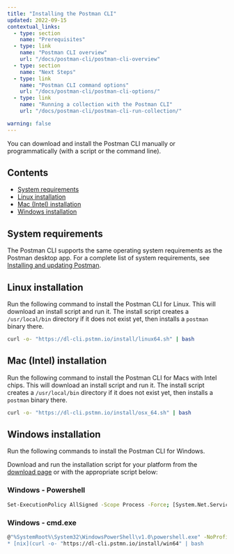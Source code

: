 ```yaml
---
title: "Installing the Postman CLI"
updated: 2022-09-15
contextual_links:
  - type: section
    name: "Prerequisites"
  - type: link
    name: "Postman CLI overview"
    url: "/docs/postman-cli/postman-cli-overview"
  - type: section
    name: "Next Steps"
  - type: link
    name: "Postman CLI command options"
    url: "/docs/postman-cli/postman-cli-options/"
  - type: link
    name: "Running a collection with the Postman CLI"
    url: "/docs/postman-cli/postman-cli-run-collection/"

warning: false
---
```


You can download and install the Postman CLI manually or programmatically (with a script or the command line).

## Contents

* [System requirements](#system-requirements)
* [Linux installation](#linux-installation)<!-- * [Mac (Apple chip) installation](#mac-apple-chip-installation)-->
* [Mac (Intel) installation](#mac-intel-installation)
* [Windows installation](#windows-installation)

## System requirements

The Postman CLI supports the same operating system requirements as the Postman desktop app. For a complete list of system requirements, see [Installing and updating Postman](/docs/getting-started/installation-and-updates/).

## Linux installation

Run the following command to install the Postman CLI for Linux. This will download an install script and run it. The install script creates a `/usr/local/bin` directory if it does not exist yet, then installs a `postman` binary there.

``` bash
curl -o- "https://dl-cli.pstmn.io/install/linux64.sh" | bash
```

<!--
## Mac (Apple chip) installation

Run the following command to install the Postman CLI for Macs with Apple M1/M2 chips. This will download an install script and run it. The install script creates a `/usr/local/bin` directory if it does not exist yet, then installs a `postman` binary there.

``` bash
curl -o- "https://dl-cli.pstmn.io/install/osx_arm64.sh" | bash
```
-->

## Mac (Intel) installation

Run the following command to install the Postman CLI for Macs with Intel chips. This will download an install script and run it. The install script creates a `/usr/local/bin` directory if it does not exist yet, then installs a `postman` binary there.

``` bash
curl -o- "https://dl-cli.pstmn.io/install/osx_64.sh" | bash
```

## Windows installation

Run the following commands to install the Postman CLI for Windows.

Download and run the installation script for your platform from the [download page](https://www.postman.com/downloads/) or with the appropriate script below:

### Windows - Powershell

``` bash
Set-ExecutionPolicy AllSigned -Scope Process -Force; [System.Net.ServicePointManager]::SecurityProtocol = [System.Net.ServicePointManager]::SecurityProtocol -bor 3072; iex ((New-Object System.Net.WebClient).DownloadString('https://dl-cli.pstmn.io/install/win64.ps1')))
```

### Windows - cmd.exe

``` bash
@"%SystemRoot%\System32\WindowsPowerShell\v1.0\powershell.exe" -NoProfile -InputFormat None -ExecutionPolicy AllSigned -Command "[System.Net.ServicePointManager]::SecurityProtocol = 3072; iex ((New-Object System.Net.WebClient).DownloadString('https://dl-cli.pstmn.io/download/latest/install.win64.ps1'))" && SET "PATH=%PATH%;C:\Postman CLI\")
* [nix](curl -o- "https://dl-cli.pstmn.io/install/win64" | bash
```
